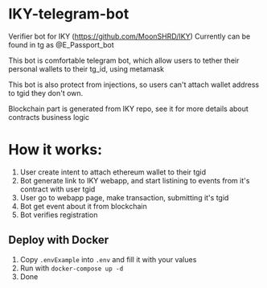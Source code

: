 # IKY-telegram-bot
Verifier bot for IKY (https://github.com/MoonSHRD/IKY)
Currently can be found in tg as @E_Passport_bot

This bot is comfortable telegram bot, which allow users to tether their personal wallets to their tg_id, using metamask

This bot is also protect from injections, so users can't attach wallet address to tgid they don't own.


Blockchain part is generated from IKY repo, see it for more details about contracts business logic

# How it works:
1. User create intent to attach ethereum wallet to their tgid
2. Bot generate link to IKY webapp, and start listining to events from it's contract with user tgid
3. User go to webapp page, make transaction, submitting it's tgid
4. Bot get event about it from blockchain
5. Bot verifies registration

## Deploy with Docker

1. Copy `.envExample` into `.env` and fill it with your values
2. Run with `docker-compose up -d`
3. Done
